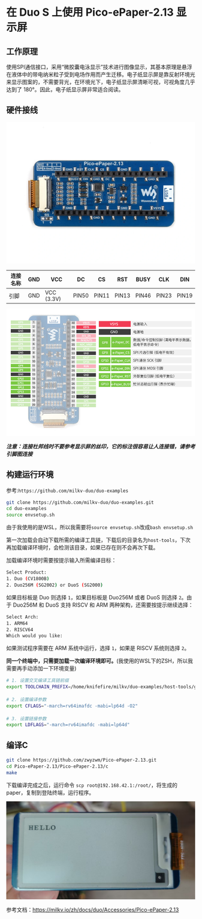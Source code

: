 # 在 Duo S 上使用 Pico-ePaper-2.13 显示屏

## 工作原理

使用SPI通信接口，采用“微胶囊电泳显示”技术进行图像显示，其基本原理是悬浮在液体中的带电纳米粒子受到电场作用而产生迁移。电子纸显示屏是靠反射环境光来显示图案的，不需要背光，在环境光下，电子纸显示屏清晰可视，可视角度几乎达到了 180°。因此，电子纸显示屏非常适合阅读。

## 硬件接线

![Document Pictures](https://raw.githubusercontent.com/jason-hue/plct/main/Pico-ePaper1-2.13.webp)

| 连接名称 | GND  | VCC        | DC    | CS    | RST   | BUSY  | CLK   | DIN   |
| -------- | ---- | ---------- | ----- | ----- | ----- | ----- | ----- | ----- |
| 引脚     | GND  | VCC (3.3V) | PIN50 | PIN11 | PIN13 | PIN46 | PIN23 | PIN19 |

![2.13英寸 LCD Pico 扩展板引脚排列介绍](https://raw.githubusercontent.com/jason-hue/plct/main/Pico-ePaper-2.13-details-inter.jpg)

***注意：连接杜邦线时不要参考显示屏的丝印，它的标注很容易让人连接错，请参考引脚图连接***

## 构建运行环境

参考:`https://github.com/milkv-duo/duo-examples`

```bash
git clone https://github.com/milkv-duo/duo-examples.git
cd duo-examples
source envsetup.sh
```

由于我使用的是WSL，所以我需要将`source envsetup.sh`改成`bash envsetup.sh`

第一次加载会自动下载所需的编译工具链，下载后的目录名为`host-tools`，下次再加载编译环境时，会检测该目录，如果已存在则不会再次下载。

加载编译环境时需要按提示输入所需编译目标：

```bash
Select Product:
1. Duo (CV1800B)
2. Duo256M (SG2002) or DuoS (SG2000)
```



如果目标板是 Duo 则选择 `1`，如果目标板是 Duo256M 或者 DuoS 则选择 `2`。由于 Duo256M 和 DuoS 支持 RISCV 和 ARM 两种架构，还需要按提示继续选择：

```bash
Select Arch:
1. ARM64
2. RISCV64
Which would you like:
```



如果测试程序需要在 ARM 系统中运行，选择 `1`，如果是 RISCV 系统则选择 `2`。

**同一个终端中，只需要加载一次编译环境即可。**(我使用的WSL下的ZSH，所以我需要再手动添加一下环境变量)

```bash
# 1. 设置交叉编译工具链前缀
export TOOLCHAIN_PREFIX=/home/knifefire/milkv/duo-examples/host-tools/gcc/riscv64-linux-x86_64/bin/riscv64-unknown-linux-gnu-

# 2. 设置编译参数
export CFLAGS="-march=rv64imafdc -mabi=lp64d -O2"

# 3. 设置链接参数
export LDFLAGS="-march=rv64imafdc -mabi=lp64d"
```

## 编译C

```bash
git clone https://github.com/zwyzwm/Pico-ePaper-2.13.git
cd Pico-ePaper-2.13/Pico-ePaper-2.13/c  
make
```

下载编译完成之后，运行命令 `scp root@192.168.42.1:/root/`，将生成的paper，复制到登陆终端，运行程序。

![image-20250511160733556](https://raw.githubusercontent.com/jason-hue/plct/main/image-20250511160733556.png)

参考文档：https://milkv.io/zh/docs/duo/Accessories/Pico-ePaper-2.13